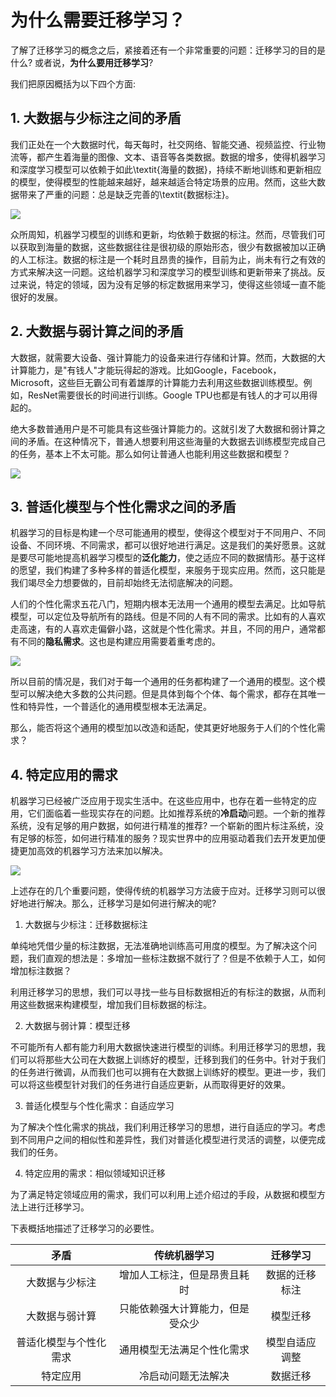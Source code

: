 # 为什么需要迁移学习？

了解了迁移学习的概念之后，紧接着还有一个非常重要的问题：迁移学习的目的是什么? 或者说，**为什么要用迁移学习**?

我们把原因概括为以下四个方面:

## 1. 大数据与少标注之间的矛盾

我们正处在一个大数据时代，每天每时，社交网络、智能交通、视频监控、行业物流等，都产生着海量的图像、文本、语音等各类数据。数据的增多，使得机器学习和深度学习模型可以依赖于如此\textit{海量的数据}，持续不断地训练和更新相应的模型，使得模型的性能越来越好，越来越适合特定场景的应用。然而，这些大数据带来了严重的问题：总是缺乏完善的\textit{数据标注}。

![](https://raw.githubusercontent.com/jindongwang/transferlearning-tutorial/master/src/figures/png/fig-introduction-data.png)

众所周知，机器学习模型的训练和更新，均依赖于数据的标注。然而，尽管我们可以获取到海量的数据，这些数据往往是很初级的原始形态，很少有数据被加以正确的人工标注。数据的标注是一个耗时且昂贵的操作，目前为止，尚未有行之有效的方式来解决这一问题。这给机器学习和深度学习的模型训练和更新带来了挑战。反过来说，特定的领域，因为没有足够的标定数据用来学习，使得这些领域一直不能很好的发展。

## 2. 大数据与弱计算之间的矛盾

大数据，就需要大设备、强计算能力的设备来进行存储和计算。然而，大数据的大计算能力，是"有钱人"才能玩得起的游戏。比如Google，Facebook，Microsoft，这些巨无霸公司有着雄厚的计算能力去利用这些数据训练模型。例如，ResNet需要很长的时间进行训练。Google TPU也都是有钱人的才可以用得起的。

绝大多数普通用户是不可能具有这些强计算能力的。这就引发了大数据和弱计算之间的矛盾。在这种情况下，普通人想要利用这些海量的大数据去训练模型完成自己的任务，基本上不太可能。那么如何让普通人也能利用这些数据和模型？

![](https://raw.githubusercontent.com/jindongwang/transferlearning-tutorial/master/src/figures/png/fig-introduction-bigdata.png)

## 3. 普适化模型与个性化需求之间的矛盾

机器学习的目标是构建一个尽可能通用的模型，使得这个模型对于不同用户、不同设备、不同环境、不同需求，都可以很好地进行满足。这是我们的美好愿景。这就是要尽可能地提高机器学习模型的**泛化能力**，使之适应不同的数据情形。基于这样的愿望，我们构建了多种多样的普适化模型，来服务于现实应用。然而，这只能是我们竭尽全力想要做的，目前却始终无法彻底解决的问题。

人们的个性化需求五花八门，短期内根本无法用一个通用的模型去满足。比如导航模型，可以定位及导航所有的路线。但是不同的人有不同的需求。比如有的人喜欢走高速，有的人喜欢走偏僻小路，这就是个性化需求。并且，不同的用户，通常都有不同的**隐私需求**。这也是构建应用需要着重考虑的。

![](https://raw.githubusercontent.com/jindongwang/transferlearning-tutorial/master/src/figures/png/fig-introduction-model.png)

所以目前的情况是，我们对于每一个通用的任务都构建了一个通用的模型。这个模型可以解决绝大多数的公共问题。但是具体到每个个体、每个需求，都存在其唯一性和特异性，一个普适化的通用模型根本无法满足。

那么，能否将这个通用的模型加以改造和适配，使其更好地服务于人们的个性化需求？

## 4. 特定应用的需求

机器学习已经被广泛应用于现实生活中。在这些应用中，也存在着一些特定的应用，它们面临着一些现实存在的问题。比如推荐系统的**冷启动**问题。一个新的推荐系统，没有足够的用户数据，如何进行精准的推荐? 一个崭新的图片标注系统，没有足够的标签，如何进行精准的服务？现实世界中的应用驱动着我们去开发更加便捷更加高效的机器学习方法来加以解决。

![](https://raw.githubusercontent.com/jindongwang/transferlearning-tutorial/master/src/figures/png/fig-introduction-coldstart.png)

上述存在的几个重要问题，使得传统的机器学习方法疲于应对。迁移学习则可以很好地进行解决。那么，迁移学习是如何进行解决的呢?

1. 大数据与少标注：迁移数据标注

单纯地凭借少量的标注数据，无法准确地训练高可用度的模型。为了解决这个问题，我们直观的想法是：多增加一些标注数据不就行了？但是不依赖于人工，如何增加标注数据？

利用迁移学习的思想，我们可以寻找一些与目标数据相近的有标注的数据，从而利用这些数据来构建模型，增加我们目标数据的标注。

2. 大数据与弱计算：模型迁移

不可能所有人都有能力利用大数据快速进行模型的训练。利用迁移学习的思想，我们可以将那些大公司在大数据上训练好的模型，迁移到我们的任务中。针对于我们的任务进行微调，从而我们也可以拥有在大数据上训练好的模型。更进一步，我们可以将这些模型针对我们的任务进行自适应更新，从而取得更好的效果。

3. 普适化模型与个性化需求：自适应学习

为了解决个性化需求的挑战，我们利用迁移学习的思想，进行自适应的学习。考虑到不同用户之间的相似性和差异性，我们对普适化模型进行灵活的调整，以便完成我们的任务。

4. 特定应用的需求：相似领域知识迁移

为了满足特定领域应用的需求，我们可以利用上述介绍过的手段，从数据和模型方法上进行迁移学习。

下表概括地描述了迁移学习的必要性。

|          矛盾          |           传统机器学习           |    迁移学习    |
|:----------------------:|:--------------------------------:|:--------------:|
|     大数据与少标注     |   增加人工标注，但是昂贵且耗时   | 数据的迁移标注 |
|     大数据与弱计算     | 只能依赖强大计算能力，但是受众少 |    模型迁移    |
| 普适化模型与个性化需求 |    通用模型无法满足个性化需求    | 模型自适应调整 |
|        特定应用        |        冷启动问题无法解决        |    数据迁移    |